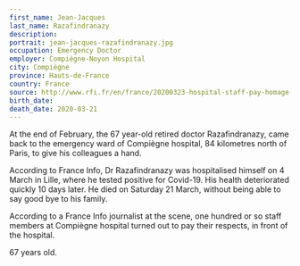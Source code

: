 ```yaml
---
first_name: Jean-Jacques
last_name: Razafindranazy
description: 
portrait: jean-jacques-razafindranazy.jpg
occupation: Emergency Doctor
employer: Compiègne-Noyon Hospital
city: Compiègne
province: Hauts-de-France
country: France
source: http://www.rfi.fr/en/france/20200323-hospital-staff-pay-homage-to-first-french-doctor-to-die-of-coronavirus, https://www.aa.com.tr/en/europe/france-death-toll-rises-to-860-with-5-doctors/1776680, https://francais.medscape.com/voirarticle/3605782, http://www.leparisien.fr/societe/covid-19-hommage-aux-soignants-morts-sur-le-front-de-l-epidemie-23-04-2020-8304714.php
birth_date: 
death_date: 2020-03-21
---
```


At the end of February, the  67 year-old retired doctor Razafindranazy, came back to the emergency ward of Compiègne hospital, 84 kilometres north of Paris, to give his colleagues a hand.

According to France Info, Dr Razafindranazy was hospitalised himself on 4 March in Lille, where he tested positive for Covid-19. His health deteriorated quickly 10 days later. He died on Saturday 21 March, without being able to say good bye to his family.

According to a France Info journalist at the scene, one hundred or so staff members at Compiègne hospital turned out to pay their respects, in front of the hospital.

67 years old.